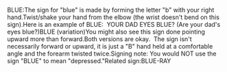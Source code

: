 BLUE:The sign for "blue" is made by forming the letter "b" with your right hand.Twist/shake your hand from the elbow (the wrist doesn't bend on this sign).Here is an example of BLUE:  YOUR DAD EYES BLUE? (Are your dad's eyes 
blue?)BLUE (variation)You might also see this sign done pointing upward more than forward.Both versions are okay.  The sign isn't necessarily forward or upward, it 
is just a "B" hand held at a comfortable angle and the forearm twisted twice.Signing note: You would NOT use the 
sign "BLUE" to mean "depressed."Related sign:BLUE-RAY